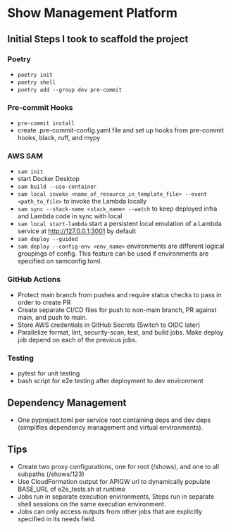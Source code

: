 # Show Management Platform

## Initial Steps I took to scaffold the project

### Poetry

- `poetry init`
- `poetry shell`
- `poetry add --group dev pre-commit`

### Pre-commit Hooks

- `pre-commit install`
- create .pre-commit-config.yaml file and set up hooks from pre-commit hooks, black, ruff, and mypy

### AWS SAM

- `sam init`
- start Docker Desktop
- `sam build --use-container`
- `sam local invoke <name_of_resource_in_template_file> --event <path_to_file>` to invoke the Lambda locally
- `sam sync --stack-name <stack_name> --watch` to keep deployed infra and Lambda code in sync with local
- `sam local start-lambda` start a persistent local emulation of a Lambda service at http://127.0.0.1:3001 by default
- `sam deploy --guided`
- `sam deploy --config-env <env_name>` environments are different logical groupings of config. This feature can be used if environments are specified on samconfig.toml.

### GitHub Actions

- Protect main branch from pushes and require status checks to pass in order to create PR
- Create separate CI/CD files for push to non-main branch, PR against main, and push to main.
- Store AWS credentials in GitHub Secrets (Switch to OIDC later)
- Parallelize format, lint, security-scan, test, and build jobs. Make deploy job depend on each of the previous jobs.

### Testing

- pytest for unit testing
- bash script for e2e testing after deployment to dev environment

## Dependency Management

- One pyproject.toml per service root containing deps and dev deps (simplifies dependency management and virtual environments).

## Tips

- Create two proxy configurations, one for root (/shows), and one to all subpaths (/shows/123)
- Use CloudFormation output for APIGW url to dynamically populate BASE_URL of e2e_tests.sh at runtime
- Jobs run in separate execution environments, Steps run in separate shell sessions on the same execution environment.
- Jobs can only access outputs from other jobs that are explicitly specified in its needs field.
